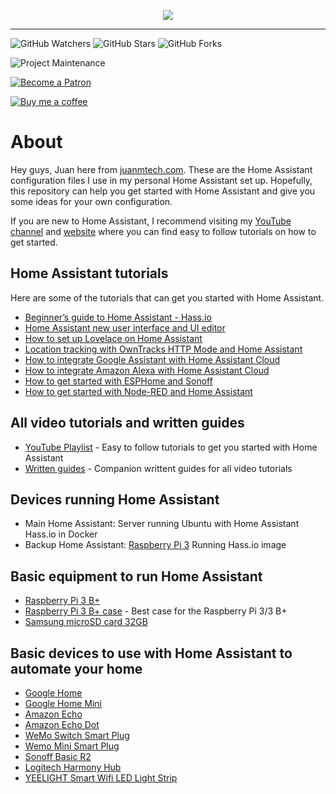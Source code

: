 <p align="center">
  <img src="https://www.juanmtech.com/wp-content/uploads/2019/05/Logo-Gray-v.5.png">
</p>

---

![GitHub Watchers][watchers-shield]
![GitHub Stars][stars-shield]
![GitHub Forks][forks-shield]

![Project Maintenance][maintenance-shield]

[![Become a Patron][become-a-patron-shield]][becomeapatron]

[![Buy me a coffee][buymeacoffee-shield]][buymeacoffee]

# About

Hey guys, Juan here from [juanmtech.com](https://www.juanmtech.com). These are the Home Assistant configuration files I use in my personal Home Assistant set up. Hopefully, this repository can help you get started with Home Assistant and give you some ideas for your own configuration.

If you are new to Home Assistant, I recommend visiting my [YouTube channel](https://www.youtube.com/JuanMTech) and [website](https://www.juanmtech.com) where you can find easy to follow tutorials on how to get started.

## Home Assistant tutorials

Here are some of the tutorials that can get you started with Home Assistant.

* [Beginner’s guide to Home Assistant - Hass.io](https://www.juanmtech.com/home-assistant-hassos-beginners-guide/)
* [Home Assistant new user interface and UI editor](https://www.juanmtech.com/home-assistant-new-user-interface-and-ui-editor/)
* [How to set up Lovelace on Home Assistant](https://www.juanmtech.com/how-to-set-up-lovelace-on-home-assistant/)
* [Location tracking with OwnTracks HTTP Mode and Home Assistant](https://www.juanmtech.com/owntracks-http-mode-and-home-assistant/)
* [How to integrate Google Assistant with Home Assistant Cloud](https://www.juanmtech.com/integrate-google-assistant-with-home-assistant-cloud/)
* [How to integrate Amazon Alexa with Home Assistant Cloud](https://www.juanmtech.com/integrate-alexa-with-home-assistant-cloud/)
* [How to get started with ESPHome and Sonoff](https://www.juanmtech.com/how-to-get-started-with-esphome-and-sonoff/)
* [How to get started with Node-RED and Home Assistant](https://www.juanmtech.com/get-started-with-node-red-and-home-assistant/)

## All video tutorials and written guides
* [YouTube Playlist](https://www.youtube.com/playlist?list=PLLydq6ff7NvJ1ioQSVRCt2FJK9EFzRKWr) - Easy to follow tutorials to get you started with Home Assistant
* [Written guides](https://www.juanmtech.com/home-assistant/) - Companion writtent guides for all video tutorials

## Devices running Home Assistant
* Main Home Assistant: Server running Ubuntu with Home Assistant Hass.io in Docker
* Backup Home Assistant: [Raspberry Pi 3](https://amzn.to/2PhyNYq) Running Hass.io image

## Basic equipment to run Home Assistant
* [Raspberry Pi 3 B+](https://amzn.to/2Rwb6x8)
* [Raspberry Pi 3 B+ case](https://amzn.to/2OO6T5h) - Best case for the Raspberry Pi 3/3 B+
* [Samsung microSD card 32GB](https://amzn.to/2OSdbB9)

## Basic devices to use with Home Assistant to automate your home
* [Google Home](https://store.google.com/us/product/google_home?hl=en-US)
* [Google Home Mini](https://store.google.com/product/google_home_mini?43700033967804248&gclid=Cj0KCQjwquTbBRCSARIsADzW88zhzmT6J3-arWJHTvvj4tbvnhIOjxhwb2yICOB36OtowI4cXF59k0kaAuF-EALw_wcB&gclsrc=aw.ds&dclid=CM7vqqfd-dwCFcS7swodddECDA)
* [Amazon Echo](https://amzn.to/2XzITuC)
* [Amazon Echo Dot](https://amzn.to/2N7nHYW)
* [WeMo Switch Smart Plug](https://amzn.to/2Pj2TLn)
* [Wemo Mini Smart Plug](https://amzn.to/2L8fddM)
* [Sonoff Basic R2](https://amzn.to/2IAiLaN)
* [Logitech Harmony Hub](https://amzn.to/2vWsmSy)
* [YEELIGHT Smart Wifi LED Light Strip](https://amzn.to/2Mp5tkT)


[maintenance-shield]: https://img.shields.io/maintenance/yes/2019.svg
[watchers-shield]: https://img.shields.io/github/watchers/JuanMTech/Home_Assistant_files.svg?style=social&label=Watchers
[stars-shield]: https://img.shields.io/github/stars/JuanMTech/Home_Assistant_files.svg?style=social&label=Stars
[forks-shield]: https://img.shields.io/github/forks/JuanMTech/Home_Assistant_files.svg?style=social&label=Forks
[buymeacoffee-shield]: https://www.buymeacoffee.com/assets/img/guidelines/download-assets-sm-2.svg
[buymeacoffee]: https://www.buymeacoffee.com/JuanMTech
[become-a-patron-shield]: https://c5.patreon.com/external/logo/become_a_patron_button.png
[becomeapatron]: https://www.patreon.com/JuanMTech
